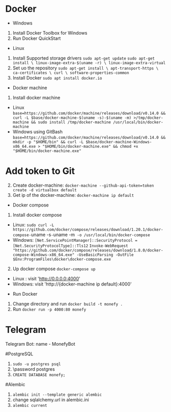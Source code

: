 # Docker
- Windows
1. Install Docker Toolbox for Windows
2. Run Docker QuickStart

- Linux
1. Install Supported storage drivers
`sudo apt-get update`
`sudo apt-get install \
    linux-image-extra-$(uname -r) \
    linux-image-extra-virtual`
2. Set uo the repository
`sudo apt-get install \
    apt-transport-https \
    ca-certificates \
    curl \
    software-properties-common`
3. Install Docker
`sudo apt install docker.io`

- Docker machine
1. Install docker machine
* Linux
`base=https://github.com/docker/machine/releases/download/v0.14.0 &&
  curl -L $base/docker-machine-$(uname -s)-$(uname -m) >/tmp/docker-machine &&
  sudo install /tmp/docker-machine /usr/local/bin/docker-machine`
* Windows using GitBash
`base=https://github.com/docker/machine/releases/download/v0.14.0 &&
  mkdir -p "$HOME/bin" &&
  curl -L $base/docker-machine-Windows-x86_64.exe > "$HOME/bin/docker-machine.exe" &&
  chmod +x "$HOME/bin/docker-machine.exe"`
# Add token to Git
2. Create docker-machine: `docker-machine --github-api-token=token create -d virtualbox default`
3. Get ip of the docker-machine: `docker-machine ip default`

- Docker compose
1. Install docker compose
* Linux:
`sudo curl -L https://github.com/docker/compose/releases/download/1.20.1/docker-compose-`uname -s`-`uname -m` -o /usr/local/bin/docker-compose`
* Windows:
`[Net.ServicePointManager]::SecurityProtocol = [Net.SecurityProtocolType]::Tls12`
`Invoke-WebRequest "https://github.com/docker/compose/releases/download/1.8.0/docker-compose-Windows-x86_64.exe" -UseBasicParsing -OutFile $Env:ProgramFiles\docker\docker-compose.exe`
2. Up docker compose
`docker-compose up`
* Linux : visit 'http://0.0.0.0:4000'
* Windows: visit 'http://{docker-machine ip default}:4000'


- Run Docker
1. Change directory and run `docker build -t monefy .`
2. Run `docker run -p 4000:80 monefy`

# Telegram
Telegram Bot:
name - MonefyBot

#PostgreSQL
1. `sudo -u postgres psql`
2. \password postgres
3. `CREATE DATABASE monefy;`

#Alembic
1. `alembic init --template generic alembic`
2. change sqlalchemy.url in alembic.ini
3. `alembic current`
